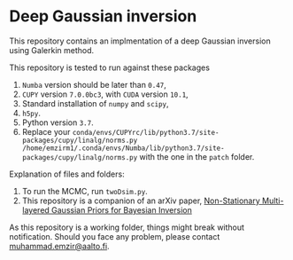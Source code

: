 # Deep Gaussian inversion 
This repository contains an implmentation of a deep Gaussian inversion using Galerkin method.

This repository is tested to run against these packages
1. `Numba` version should be later than `0.47`,
2. `CUPY` version `7.0.0bc3`, with `CUDA` version `10.1`,
3. Standard installation of `numpy` and `scipy`,
4. `h5py`.
5. Python version `3.7`.
6. Replace your `conda/envs/CUPYrc/lib/python3.7/site-packages/cupy/linalg/norms.py /home/emzirm1/.conda/envs/Numba/lib/python3.7/site-packages/cupy/linalg/norms.py` with the one in the `patch` folder.


Explanation of files and folders:

1. To run the MCMC, run `twoDsim.py`.
2. This repository is a companion of an arXiv paper, [Non-Stationary Multi-layered Gaussian Priors for Bayesian Inversion](http://arxiv.org/abs/2006.15634)

As this repository is a working folder, things might break without notification. Should you face any problem, please contact <muhammad.emzir@aalto.fi>.
